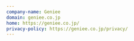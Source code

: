 ```yaml
---
company-name: Geniee
domain: geniee.co.jp
home: https://geniee.co.jp/
privacy-policy: https://geniee.co.jp/privacy/
---
```





